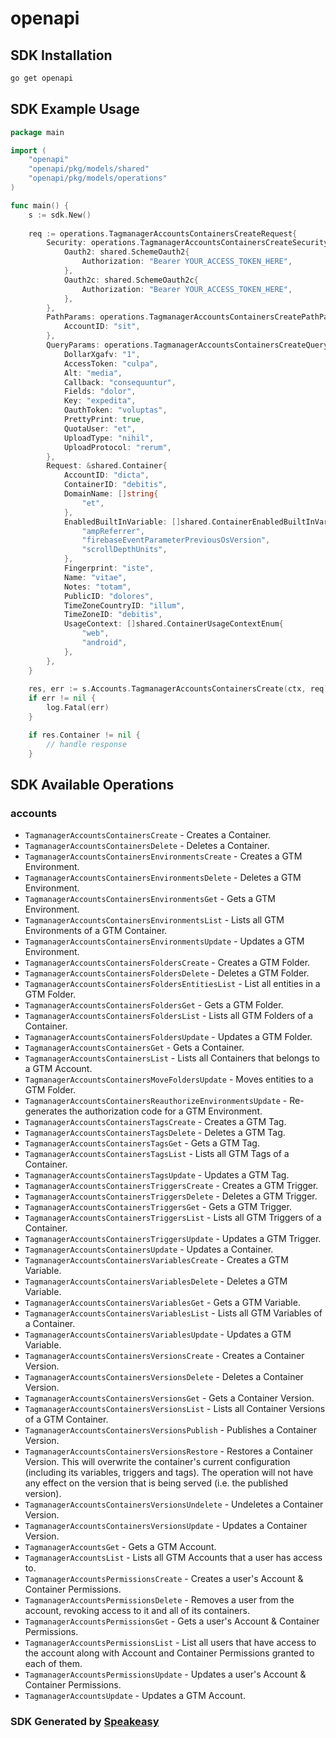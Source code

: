# openapi

<!-- Start SDK Installation -->
## SDK Installation

```bash
go get openapi
```
<!-- End SDK Installation -->

## SDK Example Usage
<!-- Start SDK Example Usage -->
```go
package main

import (
    "openapi"
    "openapi/pkg/models/shared"
    "openapi/pkg/models/operations"
)

func main() {
    s := sdk.New()
    
    req := operations.TagmanagerAccountsContainersCreateRequest{
        Security: operations.TagmanagerAccountsContainersCreateSecurity{
            Oauth2: shared.SchemeOauth2{
                Authorization: "Bearer YOUR_ACCESS_TOKEN_HERE",
            },
            Oauth2c: shared.SchemeOauth2c{
                Authorization: "Bearer YOUR_ACCESS_TOKEN_HERE",
            },
        },
        PathParams: operations.TagmanagerAccountsContainersCreatePathParams{
            AccountID: "sit",
        },
        QueryParams: operations.TagmanagerAccountsContainersCreateQueryParams{
            DollarXgafv: "1",
            AccessToken: "culpa",
            Alt: "media",
            Callback: "consequuntur",
            Fields: "dolor",
            Key: "expedita",
            OauthToken: "voluptas",
            PrettyPrint: true,
            QuotaUser: "et",
            UploadType: "nihil",
            UploadProtocol: "rerum",
        },
        Request: &shared.Container{
            AccountID: "dicta",
            ContainerID: "debitis",
            DomainName: []string{
                "et",
            },
            EnabledBuiltInVariable: []shared.ContainerEnabledBuiltInVariableEnum{
                "ampReferrer",
                "firebaseEventParameterPreviousOsVersion",
                "scrollDepthUnits",
            },
            Fingerprint: "iste",
            Name: "vitae",
            Notes: "totam",
            PublicID: "dolores",
            TimeZoneCountryID: "illum",
            TimeZoneID: "debitis",
            UsageContext: []shared.ContainerUsageContextEnum{
                "web",
                "android",
            },
        },
    }
    
    res, err := s.Accounts.TagmanagerAccountsContainersCreate(ctx, req)
    if err != nil {
        log.Fatal(err)
    }

    if res.Container != nil {
        // handle response
    }
```
<!-- End SDK Example Usage -->

<!-- Start SDK Available Operations -->
## SDK Available Operations

### accounts

* `TagmanagerAccountsContainersCreate` - Creates a Container.
* `TagmanagerAccountsContainersDelete` - Deletes a Container.
* `TagmanagerAccountsContainersEnvironmentsCreate` - Creates a GTM Environment.
* `TagmanagerAccountsContainersEnvironmentsDelete` - Deletes a GTM Environment.
* `TagmanagerAccountsContainersEnvironmentsGet` - Gets a GTM Environment.
* `TagmanagerAccountsContainersEnvironmentsList` - Lists all GTM Environments of a GTM Container.
* `TagmanagerAccountsContainersEnvironmentsUpdate` - Updates a GTM Environment.
* `TagmanagerAccountsContainersFoldersCreate` - Creates a GTM Folder.
* `TagmanagerAccountsContainersFoldersDelete` - Deletes a GTM Folder.
* `TagmanagerAccountsContainersFoldersEntitiesList` - List all entities in a GTM Folder.
* `TagmanagerAccountsContainersFoldersGet` - Gets a GTM Folder.
* `TagmanagerAccountsContainersFoldersList` - Lists all GTM Folders of a Container.
* `TagmanagerAccountsContainersFoldersUpdate` - Updates a GTM Folder.
* `TagmanagerAccountsContainersGet` - Gets a Container.
* `TagmanagerAccountsContainersList` - Lists all Containers that belongs to a GTM Account.
* `TagmanagerAccountsContainersMoveFoldersUpdate` - Moves entities to a GTM Folder.
* `TagmanagerAccountsContainersReauthorizeEnvironmentsUpdate` - Re-generates the authorization code for a GTM Environment.
* `TagmanagerAccountsContainersTagsCreate` - Creates a GTM Tag.
* `TagmanagerAccountsContainersTagsDelete` - Deletes a GTM Tag.
* `TagmanagerAccountsContainersTagsGet` - Gets a GTM Tag.
* `TagmanagerAccountsContainersTagsList` - Lists all GTM Tags of a Container.
* `TagmanagerAccountsContainersTagsUpdate` - Updates a GTM Tag.
* `TagmanagerAccountsContainersTriggersCreate` - Creates a GTM Trigger.
* `TagmanagerAccountsContainersTriggersDelete` - Deletes a GTM Trigger.
* `TagmanagerAccountsContainersTriggersGet` - Gets a GTM Trigger.
* `TagmanagerAccountsContainersTriggersList` - Lists all GTM Triggers of a Container.
* `TagmanagerAccountsContainersTriggersUpdate` - Updates a GTM Trigger.
* `TagmanagerAccountsContainersUpdate` - Updates a Container.
* `TagmanagerAccountsContainersVariablesCreate` - Creates a GTM Variable.
* `TagmanagerAccountsContainersVariablesDelete` - Deletes a GTM Variable.
* `TagmanagerAccountsContainersVariablesGet` - Gets a GTM Variable.
* `TagmanagerAccountsContainersVariablesList` - Lists all GTM Variables of a Container.
* `TagmanagerAccountsContainersVariablesUpdate` - Updates a GTM Variable.
* `TagmanagerAccountsContainersVersionsCreate` - Creates a Container Version.
* `TagmanagerAccountsContainersVersionsDelete` - Deletes a Container Version.
* `TagmanagerAccountsContainersVersionsGet` - Gets a Container Version.
* `TagmanagerAccountsContainersVersionsList` - Lists all Container Versions of a GTM Container.
* `TagmanagerAccountsContainersVersionsPublish` - Publishes a Container Version.
* `TagmanagerAccountsContainersVersionsRestore` - Restores a Container Version. This will overwrite the container's current configuration (including its variables, triggers and tags). The operation will not have any effect on the version that is being served (i.e. the published version).
* `TagmanagerAccountsContainersVersionsUndelete` - Undeletes a Container Version.
* `TagmanagerAccountsContainersVersionsUpdate` - Updates a Container Version.
* `TagmanagerAccountsGet` - Gets a GTM Account.
* `TagmanagerAccountsList` - Lists all GTM Accounts that a user has access to.
* `TagmanagerAccountsPermissionsCreate` - Creates a user's Account & Container Permissions.
* `TagmanagerAccountsPermissionsDelete` - Removes a user from the account, revoking access to it and all of its containers.
* `TagmanagerAccountsPermissionsGet` - Gets a user's Account & Container Permissions.
* `TagmanagerAccountsPermissionsList` - List all users that have access to the account along with Account and Container Permissions granted to each of them.
* `TagmanagerAccountsPermissionsUpdate` - Updates a user's Account & Container Permissions.
* `TagmanagerAccountsUpdate` - Updates a GTM Account.

<!-- End SDK Available Operations -->

### SDK Generated by [Speakeasy](https://docs.speakeasyapi.dev/docs/using-speakeasy/client-sdks)
